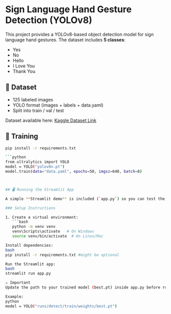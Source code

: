 # Sign Language Hand Gesture Detection (YOLOv8)

This project provides a YOLOv8-based object detection model for sign language hand gestures.
The dataset includes **5 classes**:
- Yes
- No
- Hello
- I Love You
- Thank You

## 📂 Dataset
- 125 labeled images
- YOLO format (images + labels + data.yaml)
- Split into train / val / test

Dataset available here: [Kaggle Dataset Link](https://www.kaggle.com/your-dataset-link)

## 🚀 Training
```bash
pip install -r requirements.txt

```python
from ultralytics import YOLO
model = YOLO("yolov8n.pt")
model.train(data="data.yaml", epochs=50, imgsz=640, batch=8)



## 🖥️ Running the Streamlit App

A simple **Streamlit demo** is included (`app.py`) so you can test the trained model locally.

### Setup Instructions

1. Create a virtual environment:
   ```bash
   python -m venv venv
   venv\Scripts\activate   # On Windows
   source venv/bin/activate  # On Linux/Mac

Install dependencies:
bash
pip install -r requirements.txt #might be optional

Run the Streamlit app:
bash
streamlit run app.py

⚠️ Important
Update the path to your trained model (best.pt) inside app.py before running.

Example:
python
model = YOLO("runs/detect/train/weights/best.pt")
